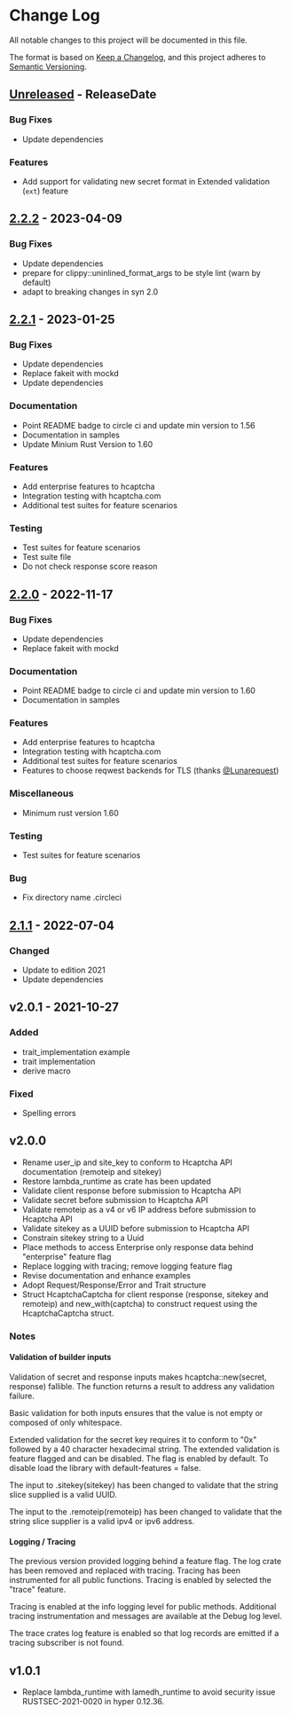 # Change Log

All notable changes to this project will be documented in this file.

The format is based on [Keep a Changelog](https://keepachangelog.com/en/1.0.0/),
and this project adheres to [Semantic Versioning](https://semver.org/spec/v2.0.0.html).

<!-- next-header -->

## [Unreleased] - ReleaseDate

### Bug Fixes

- Update dependencies

### Features

- Add support for validating new secret format in Extended validation (`ext`) feature

## [2.2.2] - 2023-04-09

### Bug Fixes

- Update dependencies
- prepare for clippy::uninlined_format_args to be style lint (warn by default)
- adapt to breaking changes in syn 2.0

## [2.2.1] - 2023-01-25

### Bug Fixes

- Update dependencies
- Replace fakeit with mockd
- Update dependencies

### Documentation

- Point README badge to circle ci and update min version to 1.56
- Documentation in samples
- Update Minium Rust Version to 1.60

### Features

- Add enterprise features to hcaptcha
- Integration testing with hcaptcha.com
- Additional test suites for feature scenarios

### Testing

- Test suites for feature scenarios
- Test suite file
- Do not check response score reason

## [2.2.0] - 2022-11-17

### Bug Fixes

- Update dependencies
- Replace fakeit with mockd

### Documentation

- Point README badge to circle ci and update min version to 1.60
- Documentation in samples

### Features

- Add enterprise features to hcaptcha
- Integration testing with hcaptcha.com
- Additional test suites for feature scenarios
- Features to choose reqwest backends for TLS (thanks [@Lunarequest])

### Miscellaneous

- Minimum rust version 1.60

### Testing

- Test suites for feature scenarios

### Bug

- Fix directory name .circleci

## [2.1.1] - 2022-07-04

### Changed

- Update to edition 2021
- Update dependencies

## v2.0.1 - 2021-10-27

### Added

- trait_implementation example
- trait implementation
- derive macro

### Fixed

- Spelling errors

## v2.0.0

- Rename user_ip and site_key to conform to Hcaptcha API documentation (remoteip and sitekey)
- Restore lambda_runtime as crate has been updated
- Validate client response before submission to Hcaptcha API
- Validate secret before submission to Hcaptcha API
- Validate remoteip as a v4 or v6 IP address before submission to Hcaptcha API
- Validate sitekey as a UUID before submission to Hcaptcha API
- Constrain sitekey string to a Uuid
- Place methods to access Enterprise only response data behind "enterprise" feature flag
- Replace logging with tracing; remove logging feature flag
- Revise documentation and enhance examples
- Adopt Request/Response/Error and Trait structure
- Struct HcaptchaCaptcha for client response (response, sitekey and remoteip) and new_with(captcha) to construct request using the HcaptchaCaptcha struct.

### Notes

#### Validation of builder inputs

Validation of secret and response inputs makes hcaptcha::new(secret, response) fallible. The function returns a result to address any validation failure.

Basic validation for both inputs ensures that the value is not empty or composed of only whitespace.

Extended validation for the secret key requires it to conform to "0x" followed by a 40 character hexadecimal string. The extended validation is feature flagged and can be disabled. The flag is enabled by default. To disable load the library with default-features = false.

The input to .sitekey(sitekey) has been changed to validate that the string slice supplied is a valid UUID.

The input to the .remoteip(remoteip) has been changed to validate that the string slice supplier is a valid ipv4 or ipv6 address.

#### Logging / Tracing

The previous version provided logging behind a feature flag. The log crate has been removed and replaced with tracing. Tracing has been instrumented for all public functions. Tracing is enabled by selected the "trace" feature.

Tracing is enabled at the info logging level for public methods. Additional tracing instrumentation and messages are available at the Debug log level.

The trace crates log feature is enabled so that log records are emitted if a tracing subscriber is not found.

## v1.0.1

- Replace lambda_runtime with lamedh_runtime to avoid security issue RUSTSEC-2021-0020 in hyper 0.12.36.

<!-- next-url -->
[Unreleased]: https://github.com/gortavoher/hcaptcha-rs/compare/hcaptcha-v2.2.2...HEAD
[2.2.2]: https://github.com/gortavoher/hcaptcha-rs/compare/hcaptcha-v2.2.1...hcaptcha-v2.2.2
[2.2.1]: https://github.com/gortavoher/hcaptcha-rs/compare/hcaptcha-v2.2.0...hcaptcha-v2.2.1
[2.2.0]: https://github.com/gortavoher/hcaptcha-rs/compare/hcaptcha-v2.1.1...hcaptcha-v2.2.0
[2.1.1]: https://github.com/gortavoher/hcaptcha-rs/compare/v2.1.0...hcaptcha-v2.1.1
[@Lunarequest]: https://github.com/Lunarequest/Lunarequest
